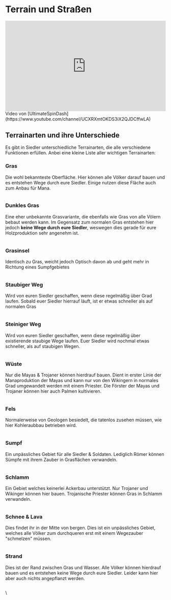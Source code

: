 # Terrain und Straßen

<iframe style="width: 100%;aspect-ratio:16/9;" src="https://www.youtube.com/embed/uYNPbIgU88k" frameborder="0" allowfullscreen></iframe>
<figcaption markdown>
Video von [UltimateSpinDash](https://www.youtube.com/channel/UCXRXmtOKDS3iX2QJDCffwLA)

</figcaption>
            

## Terrainarten und ihre Unterschiede

Es gibt in Siedler unterschiedliche Terrainarten, die alle verschiedene Funktionen erfüllen. Anbei eine kleine Liste aller wichtigen Terrainarten:

### Gras

Die wohl bekannteste Oberfläche. Hier können alle Völker darauf bauen und es entstehen Wege durch eure Siedler. Einige nutzen diese Fläche auch zum Anbau für Mana.&#x20;

<figure><img src="../../assets/gras.png" alt=""><figcaption></figcaption></figure>

### Dunkles Gras

Eine eher unbekannte Grasvariante, die ebenfalls wie Gras von alle Völern bebaut werden kann. Im Gegensatz zum normalen Gras entstehen hier jedoch **keine Wege durch eure Siedler**, weswegen dies gerade für eure Holzproduktion sehr angenehm ist.&#x20;

<figure><img src="../../assets/dunkles_gras.png" alt=""><figcaption></figcaption></figure>

### Grasinsel

Identisch zu Gras, weicht jedoch Optisch davon ab und geht mehr in Richtung eines Sumpfgebietes

<figure><img src="../../assets/grasinsel.png" alt=""><figcaption></figcaption></figure>

### Staubiger Weg

Wird von euren Siedler geschaffen, wenn diese regelmäßig über Grad laufen. Sobald euer Siedler hierrauf läuft, ist er etwas schneller als auf normalen Gras

<figure><img src="../../assets/staubigerweg.png" alt=""><figcaption></figcaption></figure>

### Steiniger Weg

Wird von euren Siedler geschaffen, wenn diese regelmäßig über existierende staubige Wege laufen. Euer Siedler wird nochmal etwas schneller, als auf staubigen Wegen.&#x20;

<figure><img src="../../assets/steiniger weg.png" alt=""><figcaption></figcaption></figure>

### Wüste

Nur die Mayas & Trojaner können hierdrauf bauen. Dient in erster Linie der Manaproduktion der Mayas und kann nur von den Wikingern in normales Grad umgewandelt werden mit einem Priester. Die Förster der Mayas und Trojaner können hier auch Palmen kultivieren.

<figure><img src="../../assets/wüste.png" alt=""><figcaption></figcaption></figure>

### Fels

Normalerweise von Geologen besiedelt, die tatenlos zusehen müssen, wie hier Kohleraubbau betrieben wird.

<figure><img src="../../assets/fels.png" alt=""><figcaption></figcaption></figure>

### Sumpf

Ein unpässliches Gebiet für alle Siedler & Soldaten. Lediglich Römer können Sümpfe mit ihrem Zauber in Grasflächen verwandeln.&#x20;

<figure><img src="../../assets/sumpf.png" alt=""><figcaption></figcaption></figure>

### Schlamm

Ein Gebiet welches keinerlei Ackerbau unterstützt. Nur Trojaner und Wikinger können hier bauen. Trojanische Priester können Gras in Schlamm verwandeln.&#x20;

<figure><img src="../../assets/schlamm.png" alt=""><figcaption></figcaption></figure>

### Schnee & Lava

Dies findet ihr in der Mitte von bergen. Dies ist ein unpässliches Gebiet, welches alle Völker zum durchqueren erst mit einem Wegezauber "schmelzen" müssen.&#x20;

<figure><img src="../../assets/schnee.png" alt=""><figcaption></figcaption></figure>

### Strand

Dies ist der Rand zwischen Gras und Wasser. Alle Völker können hierdrauf bauen und es entstehen keine Wege durch eure Siedler. Leider kann hier aber auch nichts angepflanzt werden.&#x20;

<figure><img src="../../assets/strand.png" alt=""><figcaption></figcaption></figure>





\


